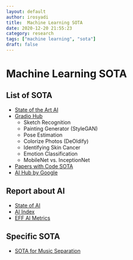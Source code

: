 ```yaml
---
layout: default
author: irosyadi
title:  Machine Learning SOTA
date: 2020-12-20 21:55:23
category: research
tags: ["machine learning", "sota"]
draft: false
---
```


# Machine Learning SOTA

## List of SOTA
- [State of the Art AI](https://www.stateoftheart.ai/)
- [Gradio Hub](https://gradiohub.com/)
    - Sketch Recognition
    - Painting Generator (StyleGAN)
    - Pose Estimation
    - Colorize Photos (DeOldify)
    - Identifying Skin Cancer
    - Emotion Classification
    - MobileNet vs. InceptionNet
- [Papers with Code SOTA](https://paperswithcode.com/sota)
- [AI Hub by Google](https://aihub.cloud.google.com/s?category=notebook)

## Report about AI
- [State of AI](https://www.stateof.ai/)
- [AI Index](https://hai.stanford.edu/research/ai-index-2019)
- [EFF AI Metrics](https://www.eff.org/ai/metrics)

## Specific SOTA
- [SOTA for Music Separation](https://paperswithcode.com/sota/music-source-separation-on-musdb18)